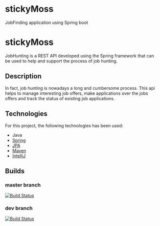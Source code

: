 # stickyMoss
JobFinding application using Spring boot

# stickyMoss
JobHunting is a REST API developed using the Spring framework that can be used to help and support the process of job hunting.

## Description
In fact, job hunting is nowadays a long and cumbersome process. This api helps to manage interesting job offers, make applications over the jobs offers and track the status of existing job applications.

## Technologies
For this project, the following technologies has been used:
- Java
- [Spring](https://projects.spring.io/spring-framework/)
- [JPA](http://www.oracle.com/technetwork/java/javaee/tech/persistence-jsp-140049.html)
- [Maven](https://maven.apache.org/)
- [IntelliJ](https://www.jetbrains.com/idea/)


## Builds
### master branch
[![Build Status](https://travis-ci.org/Hellorin/jobHunting-API-Spring.svg?branch=master)](https://travis-ci.org/Hellorin/jobHunting-API-Spring)

### dev branch
[![Build Status](https://travis-ci.org/Hellorin/jobHunting-API-Spring.svg?branch=dev)](https://travis-ci.org/Hellorin/jobHunting-API-Spring)
